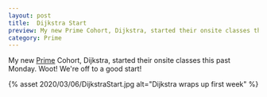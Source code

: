 ```yaml
---
layout: post
title:  Dijkstra Start
preview: My new Prime Cohort, Dijkstra, started their onsite classes this week. Woot! We're off to a good start! 
category: Prime
---
```


My new [Prime](https://primeacademy.io/) Cohort, Dijkstra, started their onsite classes this past Monday. Woot! We're off to a good start!

{% asset 2020/03/06/DijkstraStart.jpg alt="Dijkstra wraps up first week" %}


